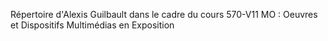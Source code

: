 Répertoire d'Alexis Guilbault dans le cadre du cours 570-V11 MO : Oeuvres et Dispositifs Multimédias en Exposition
